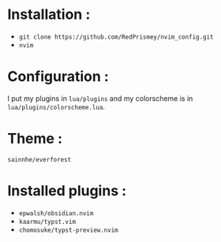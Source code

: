 # Installation :
- `git clone https://github.com/RedPrismey/nvim_config.git`
- `nvim`

# Configuration :
I put my plugins in `lua/plugins` and my colorscheme is in `lua/plugins/colorscheme.lua`.

# Theme :
`sainnhe/everforest`


# Installed plugins :
- `epwalsh/obsidian.nvim`
- `kaarmu/typst.vim`
- `chomosuke/typst-preview.nvim`

